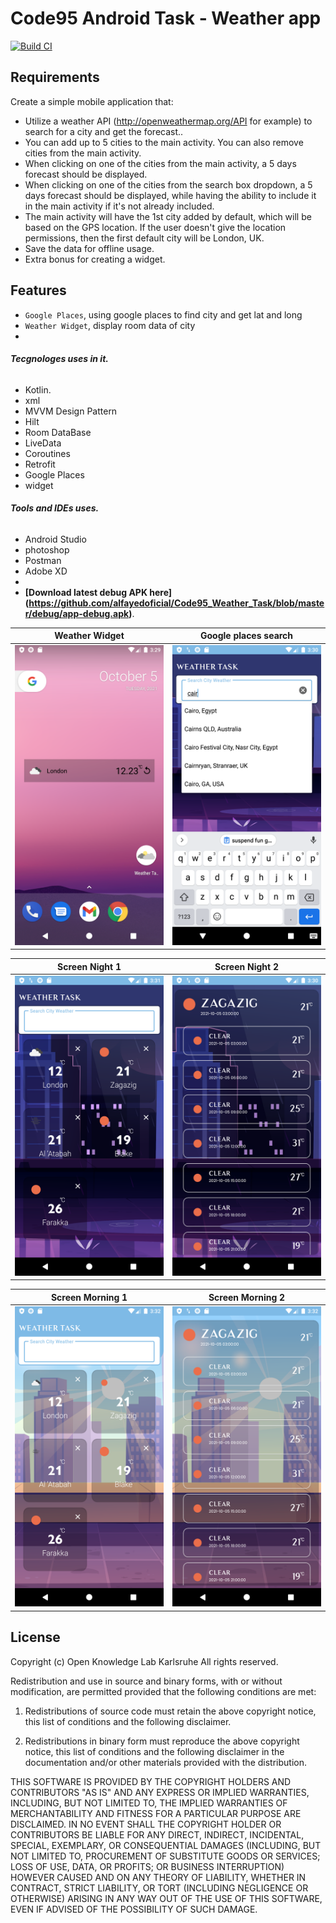 # Code95 Android Task - Weather app

[![Build CI](https://github.com/Kotlin-Android-Open-Source/MVI-Coroutines-Flow/actions/workflows/build.yml/badge.svg)](https://github.com/Kotlin-Android-Open-Source/MVI-Coroutines-Flow/actions/workflows/build.yml)

## Requirements
Create a simple mobile application that:
*   Utilize a weather API (http://openweathermap.org/API for example) to search for a city and get the forecast..
*   You can add up to 5 cities to the main activity. You can also remove cities from the main activity.
*   When clicking on one of the cities from the main activity, a 5 days forecast should be displayed.
*   When clicking on one of the cities from the search box dropdown, a 5 days forecast should be displayed, while having the ability to include it in the main activity if it's not already included. 
*   The main activity will have the 1st city added by default, which will be based on the GPS location. If the user doesn't give the location permissions, then the first default city will be London, UK.
*   Save the data for offline usage.
*   Extra bonus for creating a widget.

## Features
- `Google Places`, using google places to find city and get lat and long
- `Weather Widget`, display room data of city
- 

 ###### **Tecgnologes uses in it.**
 * Kotlin.
 * xml
 * MVVM Design Pattern
 * Hilt
 * Room DataBase
 * LiveData
 * Coroutines
 * Retrofit
 * Google Places
 * widget
 
  ###### **Tools and IDEs uses.**
* Android Studio
* photoshop
* Postman
* Adobe XD
* 
*   **[Download latest debug APK here] (https://github.com/alfayedoficial/Code95_Weather_Task/blob/master/debug/app-debug.apk)**.


| Weather Widget | Google places search |
| --------------- | ---------------- | 
| <img src="1.png" height="480"> | <img src="2.png" height="480"> |

| Screen Night 1 | Screen Night 2 |
| ---------------- | ---------------- |
|  <img src="3.png" height="480"> |  <img src="4.png" height="480"> |

|  Screen Morning 1  | Screen Morning 2 | 
| ------------ | ------------ | 
| <img src="5.png" height="480"> |  <img src="6.png" height="480"> |


## License
Copyright (c) Open Knowledge Lab Karlsruhe
All rights reserved.

Redistribution and use in source and binary forms, with or without
modification, are permitted provided that the following conditions are met:

1. Redistributions of source code must retain the above copyright notice, this
  list of conditions and the following disclaimer.

2. Redistributions in binary form must reproduce the above copyright notice,
  this list of conditions and the following disclaimer in the documentation
  and/or other materials provided with the distribution.

THIS SOFTWARE IS PROVIDED BY THE COPYRIGHT HOLDERS AND CONTRIBUTORS "AS IS"
AND ANY EXPRESS OR IMPLIED WARRANTIES, INCLUDING, BUT NOT LIMITED TO, THE
IMPLIED WARRANTIES OF MERCHANTABILITY AND FITNESS FOR A PARTICULAR PURPOSE ARE
DISCLAIMED. IN NO EVENT SHALL THE COPYRIGHT HOLDER OR CONTRIBUTORS BE LIABLE
FOR ANY DIRECT, INDIRECT, INCIDENTAL, SPECIAL, EXEMPLARY, OR CONSEQUENTIAL
DAMAGES (INCLUDING, BUT NOT LIMITED TO, PROCUREMENT OF SUBSTITUTE GOODS OR
SERVICES; LOSS OF USE, DATA, OR PROFITS; OR BUSINESS INTERRUPTION) HOWEVER
CAUSED AND ON ANY THEORY OF LIABILITY, WHETHER IN CONTRACT, STRICT LIABILITY,
OR TORT (INCLUDING NEGLIGENCE OR OTHERWISE) ARISING IN ANY WAY OUT OF THE USE
OF THIS SOFTWARE, EVEN IF ADVISED OF THE POSSIBILITY OF SUCH DAMAGE.
<!-- Pixel 3 XL API 30 -->
